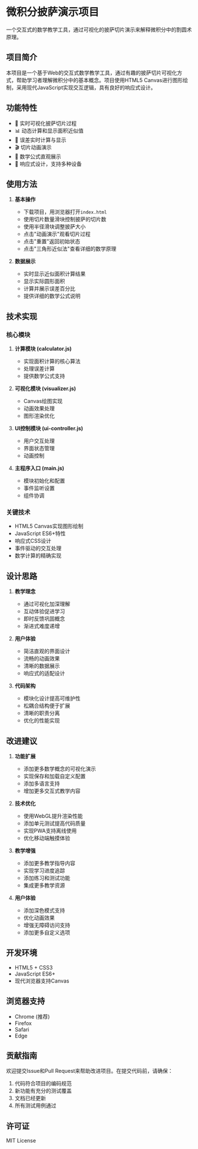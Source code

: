 # 微积分披萨演示项目

一个交互式的数学教学工具，通过可视化的披萨切片演示来解释微积分中的割圆术原理。

## 项目简介

本项目是一个基于Web的交互式数学教学工具，通过有趣的披萨切片可视化方式，帮助学习者理解微积分中的基本概念。项目使用HTML5 Canvas进行图形绘制，采用现代JavaScript实现交互逻辑，具有良好的响应式设计。

## 功能特性

- 🎨 实时可视化披萨切片过程
- 📊 动态计算和显示面积近似值
- 🎯 误差实时计算与显示
- 🎬 切片动画演示
- 📐 数学公式直观展示
- 📱 响应式设计，支持多种设备

## 使用方法

1. **基本操作**
   - 下载项目，用浏览器打开`index.html`
   - 使用切片数量滑块控制披萨的切片数
   - 使用半径滑块调整披萨大小
   - 点击"动画演示"观看切片过程
   - 点击"重置"返回初始状态
   - 点击"三角形近似法"查看详细的数学原理

2. **数据展示**
   - 实时显示近似面积计算结果
   - 显示实际圆形面积
   - 计算并展示误差百分比
   - 提供详细的数学公式说明

## 技术实现

### 核心模块

1. **计算模块 (calculator.js)**
   - 实现面积计算的核心算法
   - 处理误差计算
   - 提供数学公式支持

2. **可视化模块 (visualizer.js)**
   - Canvas绘图实现
   - 动画效果处理
   - 图形渲染优化

3. **UI控制模块 (ui-controller.js)**
   - 用户交互处理
   - 界面状态管理
   - 动画控制

4. **主程序入口 (main.js)**
   - 模块初始化和配置
   - 事件监听设置
   - 组件协调

### 关键技术

- HTML5 Canvas实现图形绘制
- JavaScript ES6+特性
- 响应式CSS设计
- 事件驱动的交互处理
- 数学计算的精确实现

## 设计思路

1. **教学理念**
   - 通过可视化加深理解
   - 互动体验促进学习
   - 即时反馈巩固概念
   - 渐进式难度递增

2. **用户体验**
   - 简洁直观的界面设计
   - 流畅的动画效果
   - 清晰的数据展示
   - 响应式的适配设计

3. **代码架构**
   - 模块化设计提高可维护性
   - 松耦合结构便于扩展
   - 清晰的职责分离
   - 优化的性能实现

## 改进建议

1. **功能扩展**
   - 添加更多数学概念的可视化演示
   - 实现保存和加载自定义配置
   - 添加多语言支持
   - 增加更多交互式教学内容

2. **技术优化**
   - 使用WebGL提升渲染性能
   - 添加单元测试提高代码质量
   - 实现PWA支持离线使用
   - 优化移动端触摸体验

3. **教学增强**
   - 添加更多教学指导内容
   - 实现学习进度追踪
   - 添加练习和测试功能
   - 集成更多教学资源

4. **用户体验**
   - 添加深色模式支持
   - 优化动画效果
   - 增强无障碍访问支持
   - 添加更多自定义选项

## 开发环境

- HTML5 + CSS3
- JavaScript ES6+
- 现代浏览器支持Canvas

## 浏览器支持

- Chrome (推荐)
- Firefox
- Safari
- Edge

## 贡献指南

欢迎提交Issue和Pull Request来帮助改进项目。在提交代码前，请确保：

1. 代码符合项目的编码规范
2. 新功能有充分的测试覆盖
3. 文档已经更新
4. 所有测试用例通过

## 许可证

MIT License 